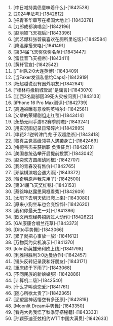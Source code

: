 
1. [中日减持美债意味着什么]-[1842528]
1. [2024年法考]-[1842812]
1. [把青春华章写在祖国大地上]-[1843378]
1. [刀郎成都演唱会]-[1842196]
1. [赵丽颖飞天视后]-[1843396]
1. [武艺爆料张碧晨喜欢在厕所里吃饭]-[1842584]
1. [降温穿搭来咯]-[1841491]
1. [第34届飞天奖获奖名单]-[1843447]
1. [雷佳音飞天视帝]-[1843411]
1. [黄轩官宣]-[1842542]
1. [广州队2:0大连英博]-[1843409]
1. [当Faker发错私信给Caps]-[1842919]
1. [杨超越说没有圈外朋友]-[1842841]
1. [“桂林将撤销城管局”是谣言]-[1843070]
1. [江西3名副部因39死火灾被问责]-[1843133]
1. [iPhone 16 Pro Max测评]-[1842739]
1. [高通被曝有意收购英特尔]-[1842561]
1. [父辈的荣耀剧组走红毯]-[1843414]
1. [永劫无间手游S2赛季前瞻]-[1843241]
1. [用实况图记录日常碎片]-[1842895]
1. [申花2:1逆转津门虎 于汉超绝杀]-[1843418]
1. [黎真主党高级领导人遇袭身亡]-[1842469]
1. [梅德韦杰夫获新职 负责征兵]-[1842813]
1. [美国总统选举开启提前投票]-[1843042]
1. [赵奕欢方圆痞幼同框]-[1842707]
1. [我的青春没有售价]-[1842765]
1. [邓紫棋演唱会遇大雨]-[1843372]
1. [蒋奇明原声我先用了]-[1842500]
1. [第34届飞天奖红毯]-[1843153]
1. [蔡徐坤赵露思同框看秀]-[1842609]
1. [太阳下去明天依旧爬上来]-[1843080]
1. [原来小狗坐车也会变憔悴]-[1842620]
1. [我和你最天生一对]-[1841386]
1. [欧文再现经典招牌过人动作]-[1842622]
1. [GAI康康合唱兰花草]-[1843373]
1. [Ditto手势舞]-[1843066]
1. [累了就把心事放一放]-[1841612]
1. [万物契约实机演示]-[1841370]
1. [lolm新英雄米利欧上线]-[1841798]
1. [利雅得胜利3:0达曼协作]-[1842457]
1. [镜头反转记录我和好朋友]-[1843171]
1. [重庆终于下雨了]-[1843068]
1. [不同民族的新娘婚服]-[1842886]
1. [计算机二级]-[1842540]
1. [什么才叫谈恋爱]-[1841761]
1. [随心所欲太贵了]-[1842365]
1. [泥塑黑神话悟空有多还原]-[1842819]
1. [Moonlit Dream手势舞]-[1843350]
1. [看完大秀我悟了秋季穿搭秘籍]-[1843333]
1. [孙颖莎迪亚兹相约WTT中国大满贯]-[1842633]